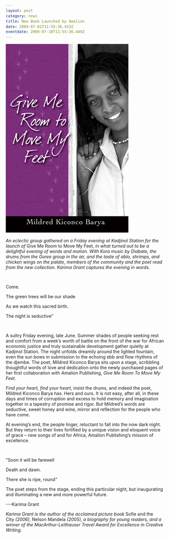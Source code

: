 ```yaml
---
layout: post
category: news
title: New Book Launched by Amalion
date: 2009-07-01T11:55:36.433Z
eventdate: 2009-07-10T11:55:36.449Z
---
```

![New Book Launched by Amalion](../uploads/Give-Me-Room-Barya2.jpg "New Book Launched by Amalion")

*An eclectic group gathered on a Friday evening at Kadjinol Station for the launch of* Give Me Room to Move My Feet, *in what turned out to be a delightful evening of words and motion. With Kora music by Diabate, the drums from the Goree group in the air, and the taste of ablo, shrimps, and chicken wings on the palate, members of the community and the poet read from the new collection. Karima Grant captures the evening in words.*

 

Come.

The green trees will be our shade

As we watch this sacred birth.

The night is seductive”

 

A sultry Friday evening, late June. Summer shades of people seeking rest and comfort from a week’s worth of battle on the front of the war for African economic justice and truly sustainable development gather quietly at Kadjinol Station. The night unfolds dreamily around the lighted fountain, even the sun bows in submission to the echoing ebb and flow rhythms of the djembe. The poet, Mildred Kiconco Barya sits upon a stage, scribbling thoughtful words of love and dedication onto the newly purchased pages of her first collaboration with Amalion Publishing, *Give Me Room To Move My Feet.*

*Find your heart, find your heart,* insist the drums, and indeed the poet, Mildred Kiconco Barya has. Hers and ours. It is not easy, after all, in these days and times of corruption and excess to hold memory and imagination together in a tapestry of promise and rigor. But Mildred’s words are seductive, sweet honey and wine, mirror and reflection for the people who have come. 

At evening’s end, the people linger, reluctant to fall into the now dark night. But they return to their lives fortified by a unique vision and eloquent voice of grace – new songs of and for Africa, Amalion Publishing’s mission of excellence.

 

"Soon it will be farewell

Death and dawn.

There she is ripe, round”

The poet steps from the stage, ending this particular night, but inaugurating and illuminating a new and more powerful future.

\---Karima Grant

*Karima Grant is the author of the acclaimed picture book* Sofie and the City *(2006),* Nelson Mandela *(2005), a biography for young readers, and a winner of the MacArthur-Leithauser Travel Award for Excellence in Creative Writing.*